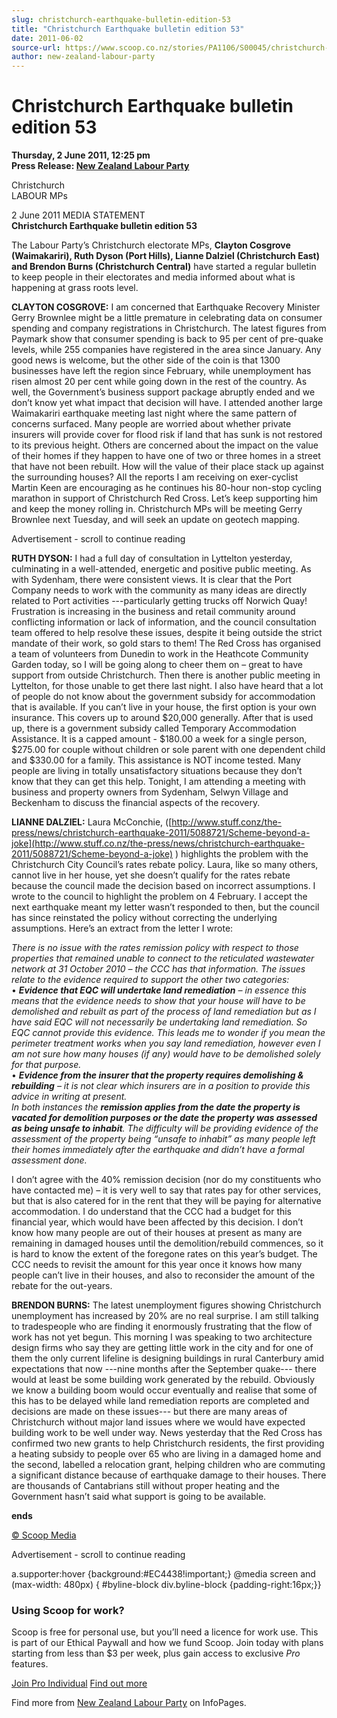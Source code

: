 ```yaml
---
slug: christchurch-earthquake-bulletin-edition-53
title: "Christchurch Earthquake bulletin edition 53"
date: 2011-06-02
source-url: https://www.scoop.co.nz/stories/PA1106/S00045/christchurch-earthquake-bulletin-edition-53.htm
author: new-zealand-labour-party
---
```

Christchurch Earthquake bulletin edition 53
===========================================

**Thursday, 2 June 2011, 12:25 pm**  
**Press Release: [New Zealand Labour Party](https://info.scoop.co.nz/New_Zealand_Labour_Party)**

Christchurch  
LABOUR MPs

  
2 June 2011 MEDIA STATEMENT  
**Christchurch Earthquake bulletin edition 53**

The Labour Party’s Christchurch electorate MPs, **Clayton Cosgrove (Waimakariri), Ruth Dyson (Port Hills), Lianne Dalziel (Christchurch East) and Brendon Burns (Christchurch Central)** have started a regular bulletin to keep people in their electorates and media informed about what is happening at grass roots level.

**CLAYTON COSGROVE:** I am concerned that Earthquake Recovery Minister Gerry Brownlee might be a little premature in celebrating data on consumer spending and company registrations in Christchurch. The latest figures from Paymark show that consumer spending is back to 95 per cent of pre-quake levels, while 255 companies have registered in the area since January. Any good news is welcome, but the other side of the coin is that 1300 businesses have left the region since February, while unemployment has risen almost 20 per cent while going down in the rest of the country. As well, the Government’s business support package abruptly ended and we don’t know yet what impact that decision will have. I attended another large Waimakariri earthquake meeting last night where the same pattern of concerns surfaced. Many people are worried about whether private insurers will provide cover for flood risk if land that has sunk is not restored to its previous height. Others are concerned about the impact on the value of their homes if they happen to have one of two or three homes in a street that have not been rebuilt. How will the value of their place stack up against the surrounding houses? All the reports I am receiving on exer-cyclist Martin Keen are encouraging as he continues his 80-hour non-stop cycling marathon in support of Christchurch Red Cross. Let’s keep supporting him and keep the money rolling in. Christchurch MPs will be meeting Gerry Brownlee next Tuesday, and will seek an update on geotech mapping.

Advertisement - scroll to continue reading





**RUTH DYSON:** I had a full day of consultation in Lyttelton yesterday, culminating in a well-attended, energetic and positive public meeting. As with Sydenham, there were consistent views. It is clear that the Port Company needs to work with the community as many ideas are directly related to Port activities ---particularly getting trucks off Norwich Quay! Frustration is increasing in the business and retail community around conflicting information or lack of information, and the council consultation team offered to help resolve these issues, despite it being outside the strict mandate of their work, so gold stars to them! The Red Cross has organised a team of volunteers from Dunedin to work in the Heathcote Community Garden today, so I will be going along to cheer them on – great to have support from outside Christchurch. Then there is another public meeting in Lyttelton, for those unable to get there last night. I also have heard that a lot of people do not know about the government subsidy for accommodation that is available. If you can’t live in your house, the first option is your own insurance. This covers up to around $20,000 generally. After that is used up, there is a government subsidy called Temporary Accommodation Assistance. It is a capped amount - $180.00 a week for a single person, $275.00 for couple without children or sole parent with one dependent child and $330.00 for a family. This assistance is NOT income tested. Many people are living in totally unsatisfactory situations because they don’t know that they can get this help. Tonight, I am attending a meeting with business and property owners from Sydenham, Selwyn Village and Beckenham to discuss the financial aspects of the recovery.

**LIANNE DALZIEL:** Laura McConchie, ([http://www.stuff.conz/the-press/news/christchurch-earthquake-2011/5088721/Scheme-beyond-a-joke](http://www.stuff.co.nz/the-press/news/christchurch-earthquake-2011/5088721/Scheme-beyond-a-joke) ) highlights the problem with the Christchurch City Council’s rates rebate policy. Laura, like so many others, cannot live in her house, yet she doesn’t qualify for the rates rebate because the council made the decision based on incorrect assumptions. I wrote to the council to highlight the problem on 4 February. I accept the next earthquake meant my letter wasn’t responded to then, but the council has since reinstated the policy without correcting the underlying assumptions. Here’s an extract from the letter I wrote:  
  
_There is no issue with the rates remission policy with respect to those properties that remained unable to connect to the reticulated wastewater network at 31 October 2010 – the CCC has that information. The issues relate to the evidence required to support the other two categories:_  
• _**Evidence that EQC will undertake land remediation** – in essence this means that the evidence needs to show that your house will have to be demolished and rebuilt as part of the process of land remediation but as I have said EQC will not necessarily be undertaking land remediation. So EQC cannot provide this evidence. This leads me to wonder if you mean the perimeter treatment works when you say land remediation, however even I am not sure how many houses (if any) would have to be demolished solely for that purpose._  
• _**Evidence from the insurer that the property requires demolishing & rebuilding** – it is not clear which insurers are in a position to provide this advice in writing at present._  
_In both instances the **remission applies from the date the property is vacated for demolition purposes or the date the property was assessed as being unsafe to inhabit**. The difficulty will be providing evidence of the assessment of the property being “unsafe to inhabit” as many people left their homes immediately after the earthquake and didn’t have a formal assessment done._  
  
I don’t agree with the 40% remission decision (nor do my constituents who have contacted me) – it is very well to say that rates pay for other services, but that is also catered for in the rent that they will be paying for alternative accommodation. I do understand that the CCC had a budget for this financial year, which would have been affected by this decision. I don’t know how many people are out of their houses at present as many are remaining in damaged houses until the demolition/rebuild commences, so it is hard to know the extent of the foregone rates on this year’s budget. The CCC needs to revisit the amount for this year once it knows how many people can’t live in their houses, and also to reconsider the amount of the rebate for the out-years.

**BRENDON BURNS:** The latest unemployment figures showing Christchurch unemployment has increased by 20% are no real surprise. I am still talking to tradespeople who are finding it enormously frustrating that the flow of work has not yet begun. This morning I was speaking to two architecture design firms who say they are getting little work in the city and for one of them the only current lifeline is designing buildings in rural Canterbury amid expectations that now ---nine months after the September quake--- there would at least be some building work generated by the rebuild. Obviously we know a building boom would occur eventually and realise that some of this has to be delayed while land remediation reports are completed and decisions are made on these issues--- but there are many areas of Christchurch without major land issues where we would have expected building work to be well under way. News yesterday that the Red Cross has confirmed two new grants to help Christchurch residents, the first providing a heating subsidy to people over 65 who are living in a damaged home and the second, labelled a relocation grant, helping children who are commuting a significant distance because of earthquake damage to their houses. There are thousands of Cantabrians still without proper heating and the Government hasn’t said what support is going to be available.  
  
**ends**  

[© Scoop Media](http://www.scoop.co.nz/about/terms.html)  

Advertisement - scroll to continue reading



a.supporter:hover {background:#EC4438!important;} @media screen and (max-width: 480px) { #byline-block div.byline-block {padding-right:16px;}}

### Using Scoop for work?

Scoop is free for personal use, but you’ll need a licence for work use. This is part of our Ethical Paywall and how we fund Scoop. Join today with plans starting from less than $3 per week, plus gain access to exclusive _Pro_ features.  
  
[Join Pro Individual](https://pro.scoop.co.nz/Individual/?from=ProIn24) [Find out more](https://pro.scoop.co.nz/using-scoop-for-work/?from=ProIn24)

Find more from [New Zealand Labour Party](https://info.scoop.co.nz/New_Zealand_Labour_Party) on InfoPages.